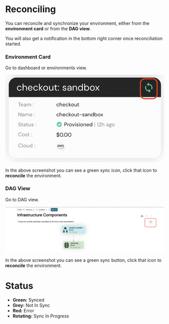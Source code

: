# Reconciling

You can reconcile and synchronize your environment, either from the **environment card** or from the **DAG view**.

You will also get a notification in the bottom right corner once reconciliation started.

### Environment Card

Go to dashboard or environments view.

![dashboard-reconcile](../assets/images/environment-card-reconcile.png "dashboard-reconcile")

In the above screenshot you can see a green sync icon, click that icon to **reconcile** the environment.

### DAG View

Go to DAG view.

![dag-reconcile](../assets/images/dag-reconcile.png "dag-reconcile")

In the above screenshot you can see a green sync button, click that icon to **reconcile** the environment.



# Status

* **Green:** Synced
* **Grey:** Not In Sync
* **Red:** Error
* **Rotating:** Sync In Progress

